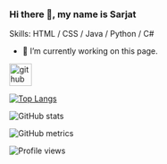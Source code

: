 ### Hi there 👋, my name is Sarjat

Skills: HTML / CSS / Java / Python / C#

- 🔭 I’m currently working on this page. 


[<img src='https://cdn.jsdelivr.net/npm/simple-icons@3.0.1/icons/github.svg' alt='github' height='40'>](https://github.com/sarjataziz)  

[![Top Langs](https://github-readme-stats.vercel.app/api/top-langs/?username=sarjataziz)](https://github.com/anuraghazra/github-readme-stats)

![GitHub stats](https://github-readme-stats.vercel.app/api?username=sarjataziz&show_icons=true)  

![GitHub metrics](https://metrics.lecoq.io/sarjataziz)  

![Profile views](https://gpvc.arturio.dev/sarjataziz)  
